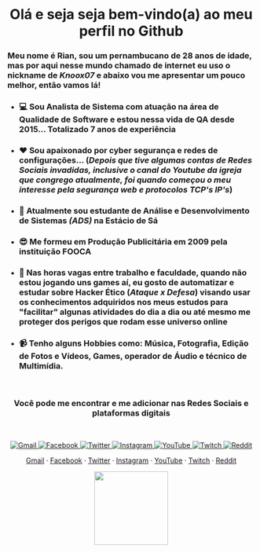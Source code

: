 <h1 align="center">Olá e seja seja bem-vindo(a) ao meu perfil no Github </h1>


### Meu nome é Rian, sou um pernambucano de 28 anos de idade, mas por aqui nesse mundo chamado de internet eu uso o nickname de *_Knoox07_* e abaixo vou me apresentar um pouco melhor, então vamos lá!

- ### 💻 Sou Analista de Sistema com atuação na área de Qualidade de Software e estou nessa vida de QA desde 2015... Totalizado 7 anos de experiência 

- ### ❤️ Sou apaixonado por cyber segurança e redes de configurações... (_Depois que tive algumas contas de Redes Sociais invadidas, inclusive o canal do Youtube da igreja que congrego atualmente, foi quando começou o meu interesse pela segurança web e protocolos TCP's IP's_)

- ### 🌱 Atualmente sou estudante de Análise e Desenvolvimento de Sistemas _(ADS)_ na Estácio de Sá

- ### 😎 Me formeu em Produção Publicitária em 2009 pela instituição FOOCA

- ### 🤖 Nas horas vagas entre trabalho e faculdade, quando não estou jogando uns games aí, eu gosto de automatizar e estudar sobre Hacker Ético (_Ataque x Defesa_) visando usar os conhecimentos adquiridos nos meus estudos para "facilitar" algunas atividades do dia a dia ou até mesmo me proteger dos perigos que rodam esse universo online

- ### 📹 Tenho alguns Hobbies como: Música, Fotografia, Edição de Fotos e Vídeos, Games, operador de Áudio e técnico de Multimídia.
<br>

<!-- <p align="center">
 <img width="100px" src="https://res.cloudinary.com/anuraghazra/image/upload/v1594908242/logo_ccswme.svg" align="center" alt="GitHub Readme Stats" /> -->
 <h3 align="center">Você pode me encontrar e me adicionar nas Redes Sociais e plataformas digitais </h3>
 <br>
 <!-- <p align="center">Adicione suas estatísticas no GitHub geradas dinamicamente em seus readmes!</p>
</p> -->
  <p align="center">
  <a href="mailto:rianbarbosa35@gmail.com">
      <img alt="Gmail" src="https://img.shields.io/badge/Gmail-D14836?style=for-the-badge&logo=gmail&logoColor=white"/>
    </a>
    <a href="https://facebook.com/playknoxfps">
      <img alt="Facebook" src="https://img.shields.io/badge/Facebook-1877F2?style=for-the-badge&logo=facebook&logoColor=white"/>
    </a>
    <a href="https://twitter.com/knooxx07">
      <img alt="Twitter" src="https://img.shields.io/badge/Twitter-1DA1F2?style=for-the-badge&logo=twitter&logoColor=white"/>
    </a>
    <a href="https://www.instagram.com/playknox">
      <img alt="Instagram" src="https://img.shields.io/badge/Instagram-E4405F?style=for-the-badge&logo=instagram&logoColor=white"/>
    </a>
    <a href="https://www.youtube.com/@knoox07">
      <img alt="YouTube" src="https://img.shields.io/badge/YouTube-FF0000?style=for-the-badge&logo=youtube&logoColor=white"/>
    </a>
    <a href="https://www.twitch.com/knoox07">
      <img alt="Twitch" src="https://img.shields.io/badge/Twitch-9146FF?style=for-the-badge&logo=twitch&logoColor=white"/>
    </a>
    <a href="https://www.reddit.com/user/playknox">
      <img alt="Reddit" src="https://img.shields.io/badge/Reddit-FF4500?style=for-the-badge&logo=reddit&logoColor=white"/>
    </a>

  <p align="center">
  </p>
  <p align="center">
    <a href="mailto:rianbarbosa35@gmail.com">Gmail</a>
    ·
    <a href="https://facebook.com/playknoxfps">Facebook</a>
    ·
    <a href="https://twitter.com/knooxx07">Twitter</a>
    ·
    <a href="https://www.instagram.com/playknox">Instagram</a>
    ·
    <a href="https://www.youtube.com/@knoox07">YouTube</a>
    ·
    <a href="https://www.twitch.com/knoox07">Twitch</a>
    ·
    <a href="https://www.reddit.com/u/playknox">Reddit</a>
  
  </p>
</p>

<p align="center">
<img src="img.shields.io/badge/PlayStation-003791?style=for-the-badge&logo=playstation&logoColor=white" width="150" />
</p>
